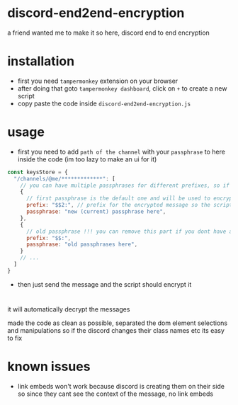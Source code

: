 # discord-end2end-encryption

a friend wanted me to make it so here, discord end to end encryption

# installation

- first you need `tampermonkey` extension on your browser
- after doing that goto `tampermonkey dashboard`, click on `+` to create a new script
- copy paste the code inside `discord-end2end-encryption.js`

# usage

- first you need to add `path of the channel` with your `passphrase` to here inside the code (im too lazy to make an ui for it)

```js
const keysStore = {
  "/channels/@me/*************": [
    // you can have multiple passphrases for different prefixes, so if u change your passphrase you can still see the old messages
    {
      // first passphrase is the default one and will be used to encrypt your messages
      prefix: "$$2:", // prefix for the encrypted message so the script can know which passphrase to use
      passphrase: "new (current) passphrase here",
    },
    {
      // old passphrase !!! you can remove this part if you dont have an old passphrases
      prefix: "$$:",
      passphrase: "old passphrases here",
    }
    // ...
  ]
}
```
- then just send the message and the script should encrypt it

#

it will automatically decrypt the messages

made the code as clean as possible, separated the dom element selections and manipulations so if the discord changes their class names etc its easy to fix

# known issues

- link embeds won't work because discord is creating them on their side so since they cant see the context of the message, no link embeds
